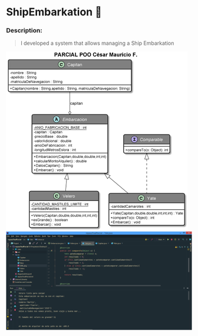 # ShipEmbarkation :ship:

### Description:

>I developed a system that allows managing a Ship Embarkation


![imagenes](https://github.com/celfiew/ShipEmbarkation/blob/main/src/UML.png)
![imagenes](https://github.com/celfiew/ShipEmbarkation/blob/main/src/runnigEmbarcacion.png)
